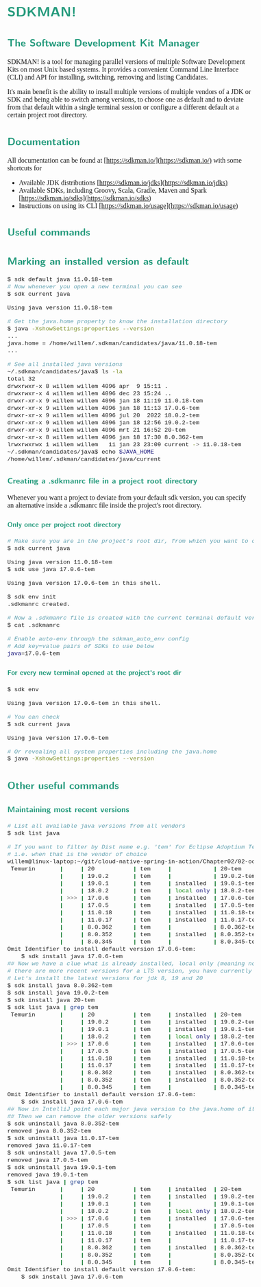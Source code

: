 <style>
body {
  font-family: "Spectral", "Gentium Basic", Cardo , "Linux Libertine o", "Palatino Linotype", Cambria, serif;
  font-size: 100% !important;
  padding-right: 12%;
}
code {
	padding: 0 .25em;
	
	white-space: pre;
	font-family: "Tlwg mono", Consolas, "Liberation Mono", Menlo, Courier, monospace;
	
	background-color: #ECFFFA;
	//border: 1px solid #ccc;
	//border-radius: 3px;
}

kbd {
	display: inline-block;
	padding: 3px 5px;
	font-family: "Tlwg mono", Consolas, "Liberation Mono", Menlo, Courier, monospace;
	line-height: 10px;
	color: #555;
	vertical-align: middle;
	background-color: #ECFFFA;
	border: solid 1px #ccc;
	border-bottom-color: #bbb;
	border-radius: 3px;
	box-shadow: inset 0 -1px 0 #bbb;
}

h1,h2,h3,h4,h5 {
  color: #269B7D; 
  font-family: "fira sans", "Latin Modern Sans", Calibri, "Trebuchet MS", sans-serif;
}

</style>

# SDKMAN!
## The Software Development Kit Manager
SDKMAN! is a tool for managing parallel versions of multiple Software Development Kits on most Unix based systems.
It provides a convenient Command Line Interface (CLI) and API for installing, switching, removing and listing Candidates.

It's main benefit is the ability to install multiple versions of multiple vendors of a JDK or SDK and being able to 
switch among versions, to choose one as default and to deviate from that default within a single terminal session or
configure a different default at a certain project root directory.

## Documentation
All documentation can be found at [https://sdkman.io/](https://sdkman.io/) with some shortcuts for
- Available JDK distributions [https://sdkman.io/jdks](https://sdkman.io/jdks)
- Available SDKs, including Groovy, Scala, Gradle, Maven and Spark [https://sdkman.io/sdks](https://sdkman.io/sdks)
- Instructions on using its CLI [https://sdkman.io/usage](https://sdkman.io/usage)

## Useful commands

## Marking an installed version as default

```bash
$ sdk default java 11.0.18-tem
# Now whenever you open a new terminal you can see
$ sdk current java

Using java version 11.0.18-tem

# Get the java.home property to know the installation directory
$ java -XshowSettings:properties --version
...
java.home = /home/willem/.sdkman/candidates/java/11.0.18-tem
...

# See all installed java versions
~/.sdkman/candidates/java$ ls -la
total 32
drwxrwxr-x 8 willem willem 4096 apr  9 15:11 .
drwxrwxr-x 4 willem willem 4096 dec 23 15:24 ..
drwxr-xr-x 9 willem willem 4096 jan 18 11:19 11.0.18-tem
drwxr-xr-x 9 willem willem 4096 jan 18 11:13 17.0.6-tem
drwxr-xr-x 9 willem willem 4096 jul 20  2022 18.0.2-tem
drwxr-xr-x 9 willem willem 4096 jan 18 12:56 19.0.2-tem
drwxr-xr-x 9 willem willem 4096 mrt 21 16:52 20-tem
drwxr-xr-x 8 willem willem 4096 jan 18 17:30 8.0.362-tem
lrwxrwxrwx 1 willem willem   11 jan 23 23:09 current -> 11.0.18-tem
~/.sdkman/candidates/java$ echo $JAVA_HOME
/home/willem/.sdkman/candidates/java/current

```


### Creating a .sdkmanrc file in a project root directory
Whenever you want a project to deviate from your default sdk version, you can specify an alternative inside a .sdkmanrc
file inside the project's root directory.
#### Only once per project root directory
```bash
# Make sure you are in the project's root dir, from which you want to open terminals in the future.
$ sdk current java

Using java version 11.0.18-tem
$ sdk use java 17.0.6-tem

Using java version 17.0.6-tem in this shell.

$ sdk env init
.sdkmanrc created.

# Now a .sdkmanrc file is created with the current terminal default version set:
$ cat .sdkmanrc 

# Enable auto-env through the sdkman_auto_env config
# Add key=value pairs of SDKs to use below
java=17.0.6-tem

```

#### For every new terminal opened at the project's root dir
```bash
$ sdk env

Using java version 17.0.6-tem in this shell.

# You can check
$ sdk current java

Using java version 17.0.6-tem

# Or revealing all system properties including the java.home 
$ java -XshowSettings:properties --version

```

## Other useful commands

### Maintaining most recent versions
```bash
# List all available java versions from all vendors
$ sdk list java

# If you want to filter by Dist name e.g. 'tem' for Eclipse Adoptium Temurin
# i.e. when that is the vendor of choice
willem@linux-laptop:~/git/cloud-native-spring-in-action/Chapter02/02-oo/catalog-service$ sdk list java | grep tem
 Temurin       |     | 20           | tem     |            | 20-tem              
               |     | 19.0.2       | tem     |            | 19.0.2-tem          
               |     | 19.0.1       | tem     | installed  | 19.0.1-tem          
               |     | 18.0.2       | tem     | local only | 18.0.2-tem          
               | >>> | 17.0.6       | tem     | installed  | 17.0.6-tem          
               |     | 17.0.5       | tem     | installed  | 17.0.5-tem          
               |     | 11.0.18      | tem     | installed  | 11.0.18-tem         
               |     | 11.0.17      | tem     | installed  | 11.0.17-tem         
               |     | 8.0.362      | tem     |            | 8.0.362-tem         
               |     | 8.0.352      | tem     | installed  | 8.0.352-tem         
               |     | 8.0.345      | tem     |            | 8.0.345-tem         
Omit Identifier to install default version 17.0.6-tem:
    $ sdk install java 17.0.6-tem
## Now we have a clue what is already installed, local only (meaning no longer available for installation, and whether
# there are more recent versions for a LTS version, you have currently installed
# Let's install the latest versions for jdk 8, 19 and 20 
$ sdk install java 8.0.362-tem
$ sdk install java 19.0.2-tem
$ sdk install java 20-tem
$ sdk list java | grep tem
 Temurin       |     | 20           | tem     | installed  | 20-tem              
               |     | 19.0.2       | tem     | installed  | 19.0.2-tem          
               |     | 19.0.1       | tem     | installed  | 19.0.1-tem          
               |     | 18.0.2       | tem     | local only | 18.0.2-tem          
               | >>> | 17.0.6       | tem     | installed  | 17.0.6-tem          
               |     | 17.0.5       | tem     | installed  | 17.0.5-tem          
               |     | 11.0.18      | tem     | installed  | 11.0.18-tem         
               |     | 11.0.17      | tem     | installed  | 11.0.17-tem         
               |     | 8.0.362      | tem     | installed  | 8.0.362-tem         
               |     | 8.0.352      | tem     | installed  | 8.0.352-tem         
               |     | 8.0.345      | tem     |            | 8.0.345-tem         
Omit Identifier to install default version 17.0.6-tem:
    $ sdk install java 17.0.6-tem
## Now in IntelliJ point each major java version to the java.home of its latest installation
## Then we can remove the older versions safely 
$ sdk uninstall java 8.0.352-tem
removed java 8.0.352-tem
$ sdk uninstall java 11.0.17-tem
removed java 11.0.17-tem
$ sdk uninstall java 17.0.5-tem
removed java 17.0.5-tem
$ sdk uninstall java 19.0.1-tem
removed java 19.0.1-tem
$ sdk list java | grep tem
 Temurin       |     | 20           | tem     | installed  | 20-tem              
               |     | 19.0.2       | tem     | installed  | 19.0.2-tem          
               |     | 19.0.1       | tem     |            | 19.0.1-tem          
               |     | 18.0.2       | tem     | local only | 18.0.2-tem          
               | >>> | 17.0.6       | tem     | installed  | 17.0.6-tem          
               |     | 17.0.5       | tem     |            | 17.0.5-tem          
               |     | 11.0.18      | tem     | installed  | 11.0.18-tem         
               |     | 11.0.17      | tem     |            | 11.0.17-tem         
               |     | 8.0.362      | tem     | installed  | 8.0.362-tem         
               |     | 8.0.352      | tem     |            | 8.0.352-tem         
               |     | 8.0.345      | tem     |            | 8.0.345-tem         
Omit Identifier to install default version 17.0.6-tem:
    $ sdk install java 17.0.6-tem

```
